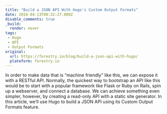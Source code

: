 ```yaml
---
title: "Build a JSON API With Hugo's Custom Output Formats"
date: 2018-04-13T08:32:27.000Z
disable_comments: true
_build:
  render: never
tags:
 - Hugo
 - API
 - Output Formats
original: 
  url: https://forestry.io/blog/build-a-json-api-with-hugo/
  plateform: forestry.io
---
```


In order to make data that is “machine friendly” like this, we can expose it with a RESTful API. Normally, the quickest way to bootstrap an API like this would be to start with a popular framework like Flask or Ruby on Rails, spin up a webserver, and connect a database. We can achieve something even simpler, however, by creating a read-only API with a static site generator. In this article, we’ll use Hugo to build a JSON API using its Custom Output Formats feature.
